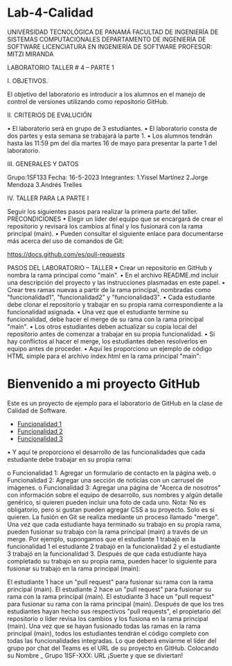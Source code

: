 # Lab-4-Calidad

UNIVERSIDAD TECNOLÓGICA DE PANAMÁ
FACULTAD DE INGENIERÍA DE SISTEMAS COMPUTACIONALES
DEPARTAMENTO DE INGENIERÍA DE SOFTWARE
LICENCIATURA EN INGENIERÍA DE SOFTWARE
PROFESOR: MITZI MIRANDA

LABORATORIO TALLER # 4 – PARTE 1


I.	OBJETIVOS.

El objetivo del laboratorio es introducir a los alumnos en el manejo de control de versiones utilizando como repositorio GitHub.

II.	CRITERIOS DE EVALUCIÓN

•	El laboratorio será en grupo de 3 estudiantes.
•	El laboratorio consta de dos partes y esta semana se trabajará la parte 1.
•	Los alumnos tendrán hasta las 11:59 pm del día martes 16 de mayo para presentar la parte 1 del laboratorio.


III.	GENERALES Y DATOS

Grupo:1SF133					Fecha: 16-5-2023
Integrantes:
1.Yissel Martínez
2.Jorge Mendoza
3.Andrés Trelles

IV.	TALLER PARA LA PARTE I

Seguir los siguientes pasos para realizar la primera parte del taller.
PRECONDICIONES
•	Elegir un líder del equipo que se encargará de crear el repositorio y revisará los cambios al final y los fusionará con la rama principal (main).
•	Pueden consultar el siguiente enlace para documentarse más acerca del uso de comandos de Git:

https://docs.github.com/es/pull-requests

PASOS DEL LABORATORIO – TALLER
•	Crear un repositorio en GitHub y nombra la rama principal como "main".
•	En el archivo README.md incluir una descripción del proyecto y las instrucciones plasmadas en este papel.
•	Crear tres ramas nuevas a partir de la rama principal, nombradas como "funcionalidad1", "funcionalidad2" y "funcionalidad3".
•	Cada estudiante debe clonar el repositorio y trabajar en su propia rama correspondiente a la funcionalidad asignada.
•	Una vez que el estudiante termine su funcionalidad, debe hacer el merge de su rama con la rama principal "main".
•	Los otros estudiantes deben actualizar su copia local del repositorio antes de comenzar a trabajar en su propia funcionalidad.
•	Si hay conflictos al hacer el merge, los estudiantes deben resolverlos en equipo antes de proceder.
•	Aquí les proporciono un ejemplo de código HTML simple para el archivo index.html en la rama principal "main":
<!DOCTYPE html>
<html>
  <head>
    <title>Mi proyecto GitHub</title>
  </head>
  <body>
    <h1>Bienvenido a mi proyecto GitHub</h1>
    <p>Este es un proyecto de ejemplo para el laboratorio de GitHub en la clase de Calidad de Software.</p>
    <ul>
      <li><a href="funcionalidad1.html">Funcionalidad 1</a></li>
      <li><a href="funcionalidad2.html">Funcionalidad 2</a></li>
      <li><a href="funcionalidad3.html">Funcionalidad 3</a></li>
    </ul>
  </body>
</html>
•	Y aquí te proporciono el desarrollo de las funcionalidades que cada estudiante debe trabajar en su propia rama:

o	Funcionalidad 1: Agregar un formulario de contacto en la página web.
o	Funcionalidad 2: Agregar una sección de noticias con un carrusel de imágenes.
o	Funcionalidad 3: Agregar una página de "Acerca de nosotros" con información sobre el equipo de desarrollo, sus nombres y algún detalle genérico, si quieren pueden incluir una foto de cada uno.
Nota: No es obligatorio, pero si gustan pueden agregar CSS a su proyecto. Solo es si quieren.
La fusión en Git se realiza mediante un proceso llamado "merge". Una vez que cada estudiante haya terminado su trabajo en su propia rama, pueden fusionar su trabajo con la rama principal (main) a través de un merge.
Por ejemplo, supongamos que el estudiante 1 trabajó en la funcionalidad 1 el estudiante 2 trabajó en la funcionalidad 2 y el estudiante 3 trabajó en la funcionalidad 3. Después de que cada estudiante haya completado su trabajo en su propia rama, pueden hacer lo siguiente para fusionar su trabajo en la rama principal (main):

El estudiante 1 hace un "pull request" para fusionar su rama con la rama principal (main).
El estudiante 2 hace un "pull request" para fusionar su rama con la rama principal (main).
El estudiante 3 hace un "pull request" para fusionar su rama con la rama principal (main).
Después de que los tres estudiantes hayan hecho sus respectivos "pull requests", el propietario del repositorio o líder revisa los cambios y los fusiona en la rama principal (main).
Una vez que se hayan fusionado todas las ramas en la rama principal (main), todos los estudiantes tendrán el código completo con todas las funcionalidades integradas.
Lo que deberá enviarme el líder del grupo por chat del Teams es el URL de su proyecto en GitHub. Colocando su Nombre _ Grupo 1ISF-XXX: URL
¡Suerte y que se diviertan!

